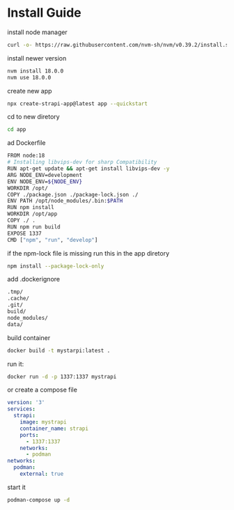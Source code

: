 # Install Guide

install node manager

```sh
curl -o- https://raw.githubusercontent.com/nvm-sh/nvm/v0.39.2/install.sh | bash
```

install newer version

```sh
nvm install 18.0.0
nvm use 18.0.0
```

create new app

```sh
npx create-strapi-app@latest app --quickstart
```

cd to new diretory

```sh
cd app
```

ad Dockerfile

```sh
FROM node:18
# Installing libvips-dev for sharp Compatibility
RUN apt-get update && apt-get install libvips-dev -y
ARG NODE_ENV=development
ENV NODE_ENV=${NODE_ENV}
WORKDIR /opt/
COPY ./package.json ./package-lock.json ./
ENV PATH /opt/node_modules/.bin:$PATH
RUN npm install
WORKDIR /opt/app
COPY ./ .
RUN npm run build
EXPOSE 1337
CMD ["npm", "run", "develop"]
```

if the npm-lock file is missing run this in the app diretory

```sh
npm install --package-lock-only
```

add .dockerignore

```sh
.tmp/
.cache/
.git/
build/
node_modules/
data/   
```

build container

```sh
docker build -t mystarpi:latest .
```

run it:

```sh
docker run -d -p 1337:1337 mystrapi
```

or create a compose file

```yaml
version: '3'
services:
  strapi:
    image: mystrapi
    container_name: strapi
    ports:
      - 1337:1337
    networks:
      - podman
networks:
  podman:
    external: true
```

start it

```sh
podman-compose up -d
```
